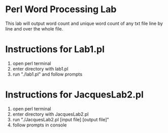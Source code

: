 # Perl Word Processing Lab

This lab will output word count and unique word count of any txt file line by line and over the whole file.

# Instructions for Lab1.pl
1. open perl terminal
2. enter directory with lab1.pl
3. run "./lab1.pl" and follow prompts

# Instructions for JacquesLab2.pl
1. open perl terminal
2. enter directory with JacquesLab2.pl
3. run "./JacquesLab2.pl [input file] [output file]"
4. follow prompts in console

